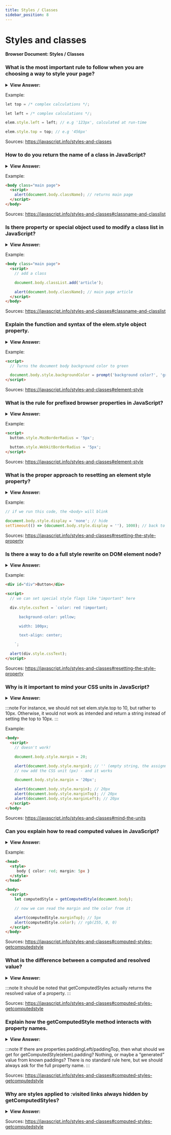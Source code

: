 ```yaml
---
title: Styles / Classes
sidebar_position: 8
---
```


# Styles and classes

**Browser Document: Styles / Classes**

<head>
  <title>Styles and Classes - JavaScript Interview Questions & Answers</title>
  <meta charSet="utf-8" />
</head>

### What is the most important rule to follow when you are choosing a way to style your page?

<details>
  <summary><strong>View Answer:</strong></summary>
  <div>
  <div><strong>Interview Response:</strong> We should always prefer CSS classes verses the style property methods. The latter should only be used if classes “can’t handle it”. For example, style is acceptable if we calculate coordinates of an element dynamically and want to set them from JavaScript.</div><br />
  <div><strong>Technical Response:</strong> We should always prefer CSS classes verses the style property methods. The latter should only be used if classes “can’t handle it”. For example, style is acceptable if we calculate coordinates of an element dynamically and want to set them from JavaScript. For other cases, like making the text red, adding a background icon – describe that in CSS and then add the class (JavaScript can do that). That is more flexible and easier to support.
  </div>
  </div>
</details>

Example:

```js
let top = /* complex calculations */;

let left = /* complex calculations */;

elem.style.left = left; // e.g '123px', calculated at run-time

elem.style.top = top; // e.g '456px'
```

Sources: <https://javascript.info/styles-and-classes>

### How to do you return the name of a class in JavaScript?

<details>
  <summary><strong>View Answer:</strong></summary>
  <div>
  <div><strong>Interview Response:</strong> The process of exposing or returning the name of a class can be achieved by using the className property.
    </div>
  </div>
</details>

Example:

```html
<body class="main page">
  <script>
    alert(document.body.className); // returns main page
  </script>
</body>
```

Sources: <https://javascript.info/styles-and-classes#classname-and-classlist>

### Is there property or special object used to modify a class list in JavaScript?

<details>
  <summary><strong>View Answer:</strong></summary>
  <div>
  <div><strong>Interview Response:</strong> Yes, the elem.classList is a special object with methods to add/remove/toggle a single class. So, we can operate both on the full class string using className or on individual classes using classList.
    </div>
  </div>
</details>

Example:

```html
<body class="main page">
  <script>
    // add a class

    document.body.classList.add('article');

    alert(document.body.className); // main page article
  </script>
</body>
```

Sources: <https://javascript.info/styles-and-classes#classname-and-classlist>

### Explain the function and syntax of the elem.style object property.

<details>
  <summary><strong>View Answer:</strong></summary>
  <div>
  <div><strong>Interview Response:</strong> The property elem.style is an object that corresponds to what’s written in the "style" attribute. Setting elem.style.width="100px" works the same as if we had in the attribute style a string width:100px.
    </div>
  </div>
</details>

Example:

```html
<script>
  // Turns the document body background color to green

  document.body.style.backgroundColor = prompt('background color?', 'green');
</script>
```

Sources: <https://javascript.info/styles-and-classes#element-style>

### What is the rule for prefixed browser properties in JavaScript?

<details>
  <summary><strong>View Answer:</strong></summary>
  <div>
  <div><strong>Interview Response:</strong> Browser-prefixed properties like -moz-border-radius, -webkit-border-radius also follow the same rule, a dash means upper case. For instance, the Mozilla border radius property it would look like this: MozBorderRadius.
    </div>
  </div>
</details>

Example:

```html
<script>
  button.style.MozBorderRadius = '5px';

  button.style.WebkitBorderRadius = '5px';
</script>
```

Sources: <https://javascript.info/styles-and-classes#element-style>

### What is the proper approach to resetting an element style property?

<details>
  <summary><strong>View Answer:</strong></summary>
  <div>
  <div><strong>Interview Response:</strong> We should use elem.style.display and set the value to an empty string.</div><br />
  <div><strong>Technical Response:</strong> There are two approaches to resetting a style property. The novice approach involves the use of the “delete elem.style.display”, but this approach is not recommended. We should use elem.style.display and set the value to an empty string. If we set style.display to an empty string, then the browser applies CSS classes and its built-in styles normally, as if there were no such style.display property at all.
  </div>
  </div>
</details>

Example:

```js
// if we run this code, the <body> will blink

document.body.style.display = 'none'; // hide
setTimeout(() => (document.body.style.display = ''), 1000); // back to normal
```

Sources: <https://javascript.info/styles-and-classes#resetting-the-style-property>

### Is there a way to do a full style rewrite on DOM element node?

<details>
  <summary><strong>View Answer:</strong></summary>
  <div>
  <div><strong>Interview Response:</strong> To set the full style as a string, there’s a special property style.cssText to do a full rewrite. This property is rarely used, because such assignment removes all existing styles: it does not add but replaces them. The same can be accomplished by setting an attribute: div.setAttribute('style', 'color: red...').</div><br />
  <div><strong>Technical Response:</strong> Normally, we use <em>style.</em> to assign individual style properties. We can’t set the full style like div.style="color: red; width: 100px", because div.style is an object, and it’s read-only. To set the full style as a string, there’s a special property style.cssText to do a full rewrite. This property is rarely used, because such assignment removes all existing styles: it does not add but replaces them. May occasionally delete something needed. But we can safely use it for new elements when we know we will not delete an existing style. The same can be accomplished by setting an attribute: div.setAttribute('style', 'color: red...').
  </div>
  </div>
</details>

Example:

```html
<div id="div">Button</div>

<script>
  // we can set special style flags like "important" here

  div.style.cssText = `color: red !important;

      background-color: yellow;

      width: 100px;

      text-align: center;

    `;

  alert(div.style.cssText);
</script>
```

Sources: <https://javascript.info/styles-and-classes#resetting-the-style-property>

### Why is it important to mind your CSS units in JavaScript?

<details>
  <summary><strong>View Answer:</strong></summary>
  <div>
  <div><strong>Interview Response:</strong> It is important to set our CSS style sizes including units to ensure proper parsing or outcomes that we present to the end-user.
    </div>
  </div>
</details>

:::note
For instance, we should not set elem.style.top to 10, but rather to 10px. Otherwise, it would not work as intended and return a string instead of setting the top to 10px.
:::

Example:

```html
<body>
  <script>
    // doesn't work!

    document.body.style.margin = 20;

    alert(document.body.style.margin); // '' (empty string, the assignment is ignored)
    // now add the CSS unit (px) - and it works

    document.body.style.margin = '20px';

    alert(document.body.style.margin); // 20px
    alert(document.body.style.marginTop); // 20px
    alert(document.body.style.marginLeft); // 20px
  </script>
</body>
```

Sources: <https://javascript.info/styles-and-classes#mind-the-units>

### Can you explain how to read computed values in JavaScript?

<details>
  <summary><strong>View Answer:</strong></summary>
  <div>
  <div><strong>Interview Response:</strong> Since, the style property operates only on the value of the "style" attribute, without any CSS cascade. We can’t read anything that comes from CSS classes using elem.style. We would have to find a built-in method to handle that procedure. The getComputedStyle() method gets all the actual (computed) CSS property and values of the specified element. The returned style is a live CSSStyleDeclaration object, which updates automatically when the element's styles are changed. Style sources can include: internal style sheets, external style sheets, inherited styles and browser default styles. The getComputedStyle method has two parameters including the element and the pseudo element. The pseudo element is a string specifying the pseudo-element to match. Omitted (or null) for real elements.
    </div>
  </div>
</details>

Example:

```html
<head>
  <style>
     body { color: red; margin: 5px } 
  </style>
</head>

<body>
  <script>
    let computedStyle = getComputedStyle(document.body);

    // now we can read the margin and the color from it

    alert(computedStyle.marginTop); // 5px
    alert(computedStyle.color); // rgb(255, 0, 0)
  </script>
</body>
```

Sources: <https://javascript.info/styles-and-classes#computed-styles-getcomputedstyle>

### What is the difference between a computed and resolved value?

<details>
  <summary><strong>View Answer:</strong></summary>
  <div>
  <div><strong>Interview Response:</strong> A computed style value is the value after all CSS rules and CSS inheritance is applied, as the result of the CSS cascade. A resolved style value is the one finally applied to the element.</div><br />
  <div><strong>Technical Response:</strong> A computed style value is the value after all CSS rules and CSS inheritance is applied, as the result of the CSS cascade. It can look like height:1em or font-size:125%. A resolved style value is the one finally applied to the element. Values like 1em or 125% are relative. The browser takes the computed value and makes all units fixed and absolute, for instance: height:20px or font-size:16px. For geometry properties resolved values may have a floating point, like width:50.5px. A long time ago getComputedStyle was created to get computed values, but it turned out that resolved values are much more convenient, and the standard changed. So, it should be noted that getComputedStyles actually returns the resolved value of a property.
  </div>
  </div>
</details>

:::note
It should be noted that getComputedStyles actually returns the resolved value of a property.
:::

Sources: <https://javascript.info/styles-and-classes#computed-styles-getcomputedstyle>

### Explain how the getComputedStyle method interacts with property names.

<details>
  <summary><strong>View Answer:</strong></summary>
  <div>
  <div><strong>Interview Response:</strong> We should always ask for the exact (full property name) property that we want, like paddingLeft or marginTop or borderTopWidth. Otherwise the correct result is not guaranteed.
    </div>
  </div>
</details>

:::note
If there are properties paddingLeft/paddingTop, then what should we get for getComputedStyle(elem).padding? Nothing, or maybe a “generated” value from known paddings? There is no standard rule here, but we should always ask for the full property name.
:::

Sources: <https://javascript.info/styles-and-classes#computed-styles-getcomputedstyle>

### Why are styles applied to :visited links always hidden by getComputedStyles?

<details>
  <summary><strong>View Answer:</strong></summary>
  <div>
  <div><strong>Interview Response:</strong> Visited links may be colored using :visited CSS pseudo class. But getComputedStyle does not give access to that color, because otherwise an arbitrary page could find out whether the user visited a link by creating it on the page and checking the styles. JavaScript may not see the styles applied by :visited. And also, there’s a limitation in CSS that forbids applying geometry-changing styles in :visited. That is to guarantee that there is no side way for an evil page to test if a link was visited and hence to break the privacy.
    </div>
  </div>
</details>

Sources: <https://javascript.info/styles-and-classes#computed-styles-getcomputedstyle>
